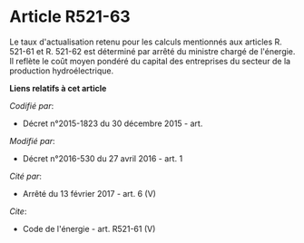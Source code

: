 # Article R521-63

Le taux d'actualisation retenu pour les calculs mentionnés aux articles R. 521-61 et R. 521-62 est déterminé par arrêté du
ministre chargé de l'énergie. Il reflète le coût moyen pondéré du capital des entreprises du secteur de la production
hydroélectrique.

**Liens relatifs à cet article**

_Codifié par_:

  - Décret n°2015-1823 du 30 décembre 2015 - art.

_Modifié par_:

  - Décret n°2016-530 du 27 avril 2016 - art. 1

_Cité par_:

  - Arrêté du 13 février 2017 - art. 6 (V)

_Cite_:

  - Code de l'énergie - art. R521-61 (V)
